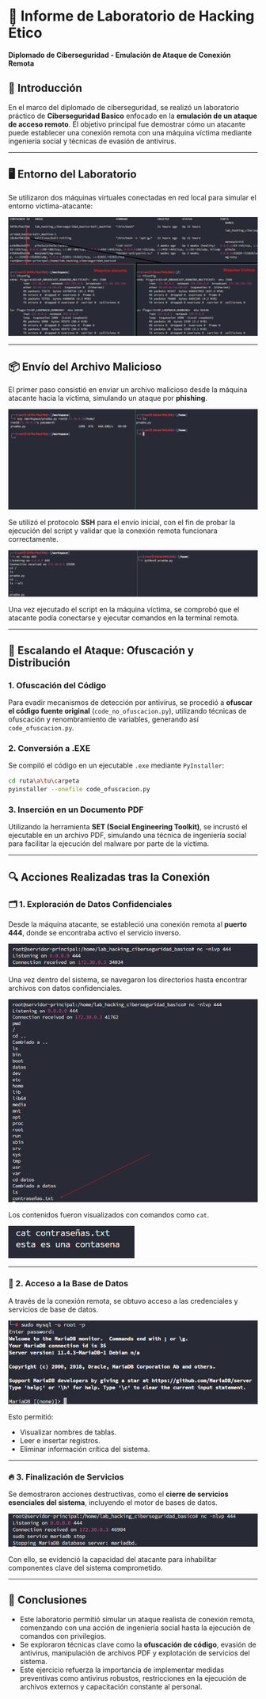 # 📄 Informe de Laboratorio de Hacking Ético  
**Diplomado de Ciberseguridad - Emulación de Ataque de Conexión Remota**

## 🧪 Introducción

En el marco del diplomado de ciberseguridad, se realizó un laboratorio práctico de **Ciberseguridad Basico** enfocado en la **emulación de un ataque de acceso remoto**. El objetivo principal fue demostrar cómo un atacante puede establecer una conexión remota con una máquina víctima mediante ingeniería social y técnicas de evasión de antivirus.

---

## 🖥️ Entorno del Laboratorio

Se utilizaron dos máquinas virtuales conectadas en red local para simular el entorno víctima-atacante:

![Entorno del laboratorio](./imagenes/Pasted-image-20241019070352.png)

---

## 📦 Envío del Archivo Malicioso

El primer paso consistió en enviar un archivo malicioso desde la máquina atacante hacia la víctima, simulando un ataque por **phishing**.

![Envío del archivo](./imagenes/Pasted-image-20241019073716.png)

Se utilizó el protocolo **SSH** para el envío inicial, con el fin de probar la ejecución del script y validar que la conexión remota funcionara correctamente.

![Prueba de conexión](./imagenes/Pasted-image-20241019074909.png)

Una vez ejecutado el script en la máquina víctima, se comprobó que el atacante podía conectarse y ejecutar comandos en la terminal remota.

---

## 🧬 Escalando el Ataque: Ofuscación y Distribución

### 1. Ofuscación del Código

Para evadir mecanismos de detección por antivirus, se procedió a **ofuscar el código fuente original** (`code_no_ofuscacion.py`), utilizando técnicas de ofuscación y renombramiento de variables, generando así `code_ofuscacion.py`.

### 2. Conversión a .EXE

Se compiló el código en un ejecutable `.exe` mediante `PyInstaller`:

```bash
cd ruta\a\tu\carpeta
pyinstaller --onefile code_ofuscacion.py
```

### 3. Inserción en un Documento PDF

Utilizando la herramienta **SET (Social Engineering Toolkit)**, se incrustó el ejecutable en un archivo PDF, simulando una técnica de ingeniería social para facilitar la ejecución del malware por parte de la víctima.

---

## 🔍 Acciones Realizadas tras la Conexión

### 🗂️ 1. Exploración de Datos Confidenciales

Desde la máquina atacante, se estableció una conexión remota al **puerto 444**, donde se encontraba activo el servicio inverso.

![Conexión establecida](./imagenes/Pasted-image-20241019090710.png)

Una vez dentro del sistema, se navegaron los directorios hasta encontrar archivos con datos confidenciales.

![Exploración de archivos](./imagenes/Pasted-image-20241019091026.png)

Los contenidos fueron visualizados con comandos como `cat`.

![Visualización de archivos](./imagenes/Pasted-image-20241019091117.png)

---

### 🧬 2. Acceso a la Base de Datos

A través de la conexión remota, se obtuvo acceso a las credenciales y servicios de base de datos.

![Acceso a la base de datos](./imagenes/Pasted-image-20241019092246.png)

Esto permitió:

- Visualizar nombres de tablas.
- Leer e insertar registros.
- Eliminar información crítica del sistema.

---

### 🔥 3. Finalización de Servicios

Se demostraron acciones destructivas, como el **cierre de servicios esenciales del sistema**, incluyendo el motor de bases de datos.

![Finalización de procesos](./imagenes/Pasted-image-20241019092916.png)

Con ello, se evidenció la capacidad del atacante para inhabilitar componentes clave del sistema comprometido.

---

## 🧠 Conclusiones

- Este laboratorio permitió simular un ataque realista de conexión remota, comenzando con una acción de ingeniería social hasta la ejecución de comandos con privilegios.
- Se exploraron técnicas clave como la **ofuscación de código**, evasión de antivirus, manipulación de archivos PDF y explotación de servicios del sistema.
- Este ejercicio refuerza la importancia de implementar medidas preventivas como antivirus robustos, restricciones en la ejecución de archivos externos y capacitación constante al personal.

